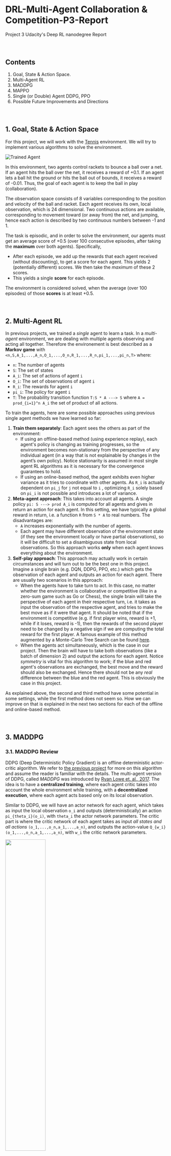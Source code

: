 [//]: # (Image References)

[Trained_Agent]: https://user-images.githubusercontent.com/10624937/42135623-e770e354-7d12-11e8-998d-29fc74429ca2.gif "Trained Agent"

# DRL-Multi-Agent Collaboration & Competition-P3-Report
Project 3 Udacity's Deep RL nanodegree Report

##### &nbsp;
## Contents

1. Goal, State & Action Space.
2. Multi-Agent RL
3. MADDPG
4. MAPPO
5. Single (or Double) Agent DDPG, PPO
6. Possible Future Improvements and Directions

##### &nbsp;
## 1. Goal, State & Action Space
For this project, we will work with the [Tennis](https://github.com/Unity-Technologies/ml-agents/blob/master/docs/Learning-Environment-Examples.md#tennis) environment. We will try to implement various algorithms to solve the environment.

![Trained Agent][Trained_Agent]

In this environment, two agents control rackets to bounce a ball over a net. If an agent hits the ball over the net, it receives a reward of +0.1.  If an agent lets a ball hit the ground or hits the ball out of bounds, it receives a reward of -0.01.  Thus, the goal of each agent is to keep the ball in play (collaboration).

The observation space consists of 8 variables corresponding to the position and velocity of the ball and racket. Each agent receives its own, local observation, which is 24 dimensional. Two continuous actions are available, corresponding to movement toward (or away from) the net, and jumping, hence each action is described by two continuous numbers between -1 and 1. 

The task is episodic, and in order to solve the environment, our agents must get an average score of +0.5 (over 100 consecutive episodes, after taking the **maximum** over both agents). Specifically,

- After each episode, we add up the rewards that each agent received (without discounting), to get a score for each agent. This yields 2 (potentially different) scores. We then take the *maximum* of these 2 scores.
- This yields a single **score** for each episode.

The environment is considered solved, when the average (over 100 episodes) of those **scores** is at least +0.5.

##### &nbsp;
## 2. Multi-Agent RL
In previous projects, we trained a *single* agent to learn a task. In a *multi-agent* environment, we are dealing with multiple agents observing and acting all together. Therefore the environement is best described as a **Markov game** with `<n,S,A_1,...,A_n,O_1,...,O_n,R_1,...,R_n,pi_1,...,pi_n,T>` where:
- `n`: The number of agents
- `S`: The set of states
- `A_i`: The set of actions of agent `i`
- `O_i`: The set of observations of agent `i`
- `R_i`: The rewards for agent `i`
- `pi_i`: The policy for agent `i`
- `T`: The probability transition function `T:S * A ---> S` where `A = prod_{i=1}^n A_i` the set of product of all actions.

To train the agents, here are some possible approaches using previous single agent methods we have learned so far:

1. **Train them separately**: Each agent sees the others as part of the environment:
    - If using an offline-based method (using experience replay),  each agent's policy is changing as training progresses, so the environment becomes non-stationary from the perspective of any individual agent (in a way that is not explainable by changes in the agent’s own policy). Notice stationarity is assumed in most single agent RL algorithms as it is necessary for the convergence guarantees to hold.
    - If using an online-based method, the agent exhibits even higher variance as it tries to coordinate with other agents. As `R_i` is actually dependent on `pi_j` for `j` not equal to `i` , optimizing `R_i` solely based on `pi_i` is not possible and introduces a lot of variance.
2. **Meta-agent approach**: This takes into account all agents. A single policy `pi: S ---> prod A_i` is computed for all agents and gives in return an action for each agent. In this setting, we have typically a global reward in return, i.e. a function `R` from `S * A` to real numbers. The disadvantages are:
    - `A` increases exponentially with the number of agents.
    - Each agent may have different observation of the environment state (if they see the environment locally or have partial observations), so it will be difficult to set a disambiguous state from local observations. So this approach works **only** when each agent knows everything about the environment.
3. **Self-play approach**: This approach may actually work in certain circumstances and will turn out to be the best one in this project. Imagine a single brain (e.g. DQN, DDPG, PPO, etc.) which gets the observation of each agent and outputs an action for each agent. There are usually two scenarios in this approach:
    - When the agents have to take turn to act. In this case, no matter whether the environment is collaborative or competitive (like in a zero-sum game such as Go or Chess), the single brain will take the perspective of each agent in their respective turn, i.e. it takes as input the observation of the respective agent, and tries to make the best move as if it were that agent. It should be noted that if the environment is competitive (e.g. if first player wins, reward is +1, while if it loses, reward is -1), then the rewards of the second player need to be changed by a negative sign if we are computing the total reward for the first player. A famous example of this method augmented by a Monte-Carlo Tree Search can be found [here](https://arxiv.org/abs/1712.01815).
    - When the agents act simultaneously, which is the case in our project. Then the brain will have to take both observations (like a batch of dimension 2) and output the actions for each agent. Notice *symmetry* is vital for this algorithm to work; if the blue and red agent's observations are exchanged, the best move and the reward should also be exchanged. Hence there should not be any *real* difference between the blue and the red agent. This is obviously the case in this project.

As explained above, the second and third method have some potential in some settings, while the first method does not seem so. How we can improve on that is explained in the next two sections for each of the offline and online-based method.

##### &nbsp;
## 3. MADDPG

### 3.1. MADDPG Review
DDPG (Deep Deterministic Policy Gradient) is an offline deterministic actor-critic algorithm. We refer to [the previous project](https://github.com/mojtabashokrian/DRL-Continuous_Control-P2/blob/master/Report.md) for more on this algorithm and assume the reader is familiar with the details. The multi-agent version of DDPG, called *MADDPG* was introduced by [Ryan Lowe et. al., 2017](https://arxiv.org/abs/1706.02275). The idea is to have a **centralized training**, where each agent critic takes into account the whole environment while training, with a **decentralized execution**, where each agent acts based only on its local observation. 

Similar to DDPG, we will have an actor network for each agent, which takes as input the local observation `o_i` and outputs (deterministically) an action `pi_{theta_i}(o_i)`, with `theta_i` the actor network parameters. The critic part is where the critic network of each agent takes as input *all states and all actions* `(o_1,...,o_n,a_1,...,a_n)`, and outputs the action-value `Q_{w_i}(o_1,...,o_n,a_1,...,a_n)`, with `w_i` the critic network parameters.  

<img src="assets/MADDPG.PNG" width="50%" align="top-left" alt="" title="MADDPG" />

Of course, as it is an offline-based method, to stabilize the training, we must implement a Replay Buffer and have a local and target version of each network (`4n` networks in total).

There are multiple ways to augment this algorithm as described in [Ryan Lowe et. al., 2017](https://arxiv.org/abs/1706.02275):
- We could try to let each agent *learn* the policies of other agents by observation, which is perhaps more *human-like*, where we estimate how our opponent or collaborator operates. This is accomplished by training a `pi_i^j` approximator of `pi_j`by actor `i`. The loss for that would be given by maximizing the expected log probability `log(pi_i^j(a_j|o_j))` while being regularized by an entropy term `lambda* H(pi_i^j)`. Of course, the critic will then take its action inputs **not** directly from the actors of other agents, but from the approximations it is making, hence `Q_{w_i}(o_1,...,o_n,pi_i^1(o_1), ... , pi_i^n(o_n))`. For further details, see [Ryan Lowe et. al., 2017](https://arxiv.org/abs/1706.02275) section 4.2.
- One issue of this algorithm is that the agents could overfit to a strategy. This would make them fail if their competitors have a slight change in their policies. To alleviate that, we can do what is called *ensemble policy learning*, where at each step we make a uniform selection of `k`-subpolicies when acting by any actor `i`. Therefore, we will have `n*k` replay buffers. For further details, see section 4.3 of the paper. This has been shown to be quite effective when put against a single policy MADDPG, as shown in Figure 3, p.7.

### 3.2. Implementation details
The implementation involves defining a `DDPG_agent` class in `DDPG_agent.py` similar to a DDPG in a single agent environment, and use `n=2` of these to build an instance of `MADDPG_agent` class in `MADDPG_agent.py`. As for the networks, all in `model.py`, the actor networks take in a `24` dimension vector (local observation) and output a two dimensional vector (action), while the critics take a `24*2+2*2=52` dimensional vector as input and output a one dimensional vector. 

The most important part of the implementation involves how to compute the loss functions. Loss functions here will be similar to DDPG:
- To implement the target of the loss function for the critic local network of agent `i`, we will have to apply the actor **target** networks of all agents to get the action corresponding to each local observation in `next_obs`, then run their result through agent `i` critic **target** network. This will give us the target in the Temporal Difference (TD) estimation. The prediction is of course `Q_{w_i}(o_1,...,o_n,a_1,...,a_n)` for observations `o_i` and actions `a_i` given by the replay buffer.
- To implement the loss function for the actor local network of agent `i`, we will compute `pi_{theta_j}(o_j)` for each of the observations `o_j` using the actor **local** network of each agent `j`, and then detach all of them from the computational graph (with the exception of agent `i` of course) and run the result through the critic **local** network of agent `i`. That woud give us the action-value `Q_{w_i}(o_1,...,o_n,pi_{theta_1}(o_1),...,pi_{theta_n}(o_n))` which we need to *maximize* (hence the negative sign behind the value).

```python
def update(self, samples, agent_number):
        """update the critics and actors of all the agents """
        obs,action,reward,next_obs,done=samples        
        agent = self.maddpg_agent[agent_number]
        agent.critic_optimizer.zero_grad()
        target_actions = self.target_act(next_obs.permute([1,0,2]))
        #target_actions shape is 2(agent)*B*2(actions) 
        target_actions = target_actions.permute([1,0,2])
        with torch.no_grad():
            q_next=agent.target_critic(next_obs,target_actions)
        y = reward.permute([1,0])[agent_number].view(-1, 1) + self.discount_factor * q_next * (1 - done.permute([1,0])[agent_number].view(-1, 1))
        q = agent.critic(obs, action)
        huber_loss = torch.nn.SmoothL1Loss()
        critic_loss = F.mse_loss(q, y.detach())
        critic_loss.backward()
#         torch.nn.utils.clip_grad_norm_(agent.critic.parameters(), 1.) #uncomment this to allow clipping
        agent.critic_optimizer.step()
        agent.actor_optimizer.zero_grad()
        ####-------actor_update---------####
        q_input = [ self.maddpg_agent[i].actor(ob) if i == agent_number \
                   else self.maddpg_agent[i].actor(ob).detach()
                   for i, ob in enumerate(obs.permute([1,0,2])) ]
        q_input=torch.stack(q_input).squeeze(dim=0).permute([1,0,2])
        actor_loss = -agent.critic(obs, q_input).mean()
        actor_loss.backward()
        agent.actor_optimizer.step()
```

Ultimately, we were unable to solve environment using MADDPG. We searched through a wide range of hyperparameters and explored different network configurations as well. For example, we can decide to either merge the actions with the state from the beginning of the forward pass in the critic network, or first send the states and then merge the result with the actions (this is implemented by `merge=False` in `MADDPG_agent()`). The code is written so that one can change almost everything using the inputs given to `MADDPG_agent()` and `MADDPG_train()`. 

With regards to the train function `MADDPG_train()`, we also tried to first collect positive rewards timesteps to pre-fill the buffer. The reason is that the positive rewards are extremely sparse and hard to obtain in this environment. We observed a bit more general idea was implemented [here](https://github.com/BDGITAI/RL_P3_COLLABORATION_COMPETITION) where the agent's buffer is half pre-filled using a *mix* of positive, neutral, and negative experiences (15%,42.5%,42.5%) and it was shown to help solve the environment. We implemented a similar mechanism in the train function (the argument `pretrain=True` does that). We were unable to replicate the results, and it may be simply because we needed more runs of the algorithm; notice multi-agent algorithms are still rather unstable and for some random seeds it may not converge and even for the same random seed it may not converge always. 
```python
if pretraining:
        pos=0
        neg=0
        neut=0
        while True:                                     
            env_info = env.reset(train_mode=True)[brain_name]     # reset the environment    
            obs = env_info.vector_observations                  # get the current state (for each agent)
            scores = np.zeros(len(env_info.agents)) 
            step=0
            if pretrain_steps > agent.buffer_size*ratio: #that's when it is pre-filled
                break
            while True:
                action = np.random.randn(len(env_info.agents), action_size) # select an action (for each agent)
                action = np.clip(action, -1, 1)                  # all actions between -1 and 1
                env_info = env.step(action)[brain_name]           # send all actions to tne environment
                next_obs = env_info.vector_observations         # get next state (for each agent)
                reward = env_info.rewards                         # get reward (for each agent)
                done = env_info.local_done                        # see if episode finished
                reward=[reward*alter_factor for reward in reward] #altering the rewards
                scores += reward                         # update the score (for each agent)
                obs = next_obs                               # roll over states to next time step
                #case-checking whether it is neutral or positive or negative and storing accordingly
                if np.mean(reward)>0. and pos/(pretrain_steps+1e-6)<0.15:
                    pretrain_steps+=1
                    agent.memory.add(obs, action, reward, next_obs, done)
                    pos= pos+1
                elif np.mean(reward)<0. and neg/(pretrain_steps+1e-6)<0.425:
                    pretrain_steps+=1
                    agent.memory.add(obs, action, reward, next_obs, done)
                    neg= neg+1
                elif np.mean(reward)==0. and neut/(pretrain_steps+1e-6)<0.425:
                    pretrain_steps+=1
                    agent.memory.add(obs, action, reward, next_obs, done)
                    neut= neut+1   
                step+=1
                if np.any(done):                                  # exit loop if episode finished
                    break
        print("pretrain_steps : {}, neg : {}, neut : {}, pos : {}" .format(pretrain_steps,neg,neut,pos))
```

Further, we tried different noises for exploration. The Ornstein-Uhlenbeck (OU) noise is implemented by default (for more details on OU noise, we refer to [the previous project](https://github.com/mojtabashokrian/DRL-Continuous_Control-P2/blob/master/Report.md)). We can decide what the scale of this noise should be in the long run: whether to let it be on its own (`noise=1.,hard_end_noise=False`) or let it decay and reach a minimum `noise_end` using `hard_end_noise=True`. We tried the Gaussian noise (set `gauss=True` in `MADDPG_agent()` to implement) as done in [here](https://github.com/ulamaca/DRLND_P3_MultiAgent_RL/blob/master/maddpg_agent.py) and it still did not work. Finally, we even explored changing the scale of the rewards by using the `alter_factor` in `MADDPG_train()`.

It needs to be mentioned that even without these augmentations, there are instances where the agent has solved the environment (e.g. see [here](https://github.com/vgudapati/DRLND_Collaboration_Competetion)). We believe that further runs of our algorithm could have provided a solution but we decided to abondon this approach and try to find a more stable one.

##### &nbsp;
## 4. MAPPO

### 4.1. MAPPO Review
The idea of Multi-Agent PPO (Proximal Policy Optimization) is very similar to MADDPG. We refer to [the previous project](https://github.com/mojtabashokrian/DRL-Continuous_Control-P2/blob/master/Report.md) for more details on PPO, which we assume the reader is familiar with the details. To make a multi-agent version of PPO, the same framework of centralized training with decentralized execution applies. The actor only takes as input its own observation and outputs an action (with its log probability as this is PPO), while the critic takes in all the states and outputs the value of that. Therefore, we will directly go the implementation details.

### 3.2. Implementation details
Similar to MADDPG, we implement a PPO agent in `PPO_agent.py` and use `n=2` of these to build an instance of the class `MAPPO_agent` in `MAPPO_agent.py`. 

Similar to the PPO implementation in [the previous project](https://github.com/mojtabashokrian/DRL-Continuous_Control-P2/blob/master/Report.md), we implement a GAE method for advantage estimation. What we observe is that since we need to collect trajectories for many episodes (as a single episode has typically really small data), and that the length of each episode can be widely different (from 13 steps to almost a hundred even at the beginning of the training), one cannot do a batch normalization of the rewards and advantages which is usually recommended for noise reduction. Perhaps there is a way around this, but we could not think of any satisfiable solution to this issue. 

Ultimately, after `n_traj` of episodes are collected, and their values, returns and advantages are calculated, they are passed to the surrogate method of `MAPPO_agent`. This computes the losses and outputs the chosen kind of loss function (similar to the previous project) from:
- `simplest`: No consideration of entropies or KL
- `entropy`: Consider both forms of entropies
- `entropy_exact`: Consider only new policy distribution entropy
- `entropy_approximate`: Consider only new policy entropy
- `KL_approximate`: Consider only new and old policy KL distance
- `KL_entropy_approximate`: merging `entropy_approximate` and `KL_approximate`
All the hyperparameters and the type of the loss function can be specified through `MAPPO_agent()` and `MAPPO_train()` functions. Even after experimenting with a wide range of hyperparameters, we were unable to solve the environment. The best result we could achieve (~0.03) was something just better than random (~0.01). It should be noted that there *is* a solution using MAPPO (see [here](https://github.com/jsztompka/MultiAgent-PPO)), but it takes a lot of episodes and uses a **beta** distribution instead of the usual normal distribution in the actor network to sample the action.  

##### &nbsp;
## 5. Single (or Double) Agent DDPG, PPO

### 5.1. DDPG, PPO Self-Play Review
The self-play approach for simultaneous action was described in the second section as a single brain taking the inputs from all agents as a batch of dimension `n=2`. The implementation of this approach is rather simple as we are dealing with a collaborative problem, hence no need to change the reward structure. Therefore, one can almost copy paste the previous project implementation of DDPG or PPO (in which we had 20 agents run in parallel and here it can be thought of two agents running in parallel), and try to find a result after some hyperparameter tuning.

On top of that, we will investigate the first approach (**Train them separately**) which is usually not recommended, as mentioned in the second section. To implement this approach, we will have two separate DDPG agents each taking as input their own observations and trained separately. It will take more time than the self-play approach, but it will be able to solve the environment using a strategy different from the self-play approach, as we will see.

### 5.2. DDPG, PPO Implementation details
Our choices for DDPG hyperparameters and network configurations were inspired by [this solution](https://github.com/mgiammatteo/udacity_drlnd_project3/blob/master/Project_3_Report.pdf). The hidden layers have size 512 and 256 with a penultimate dropout layer of `p=0.2` for the critic. The best hyperparameters were found to be 
```python
#FOR DDPG
BUFFER_SIZE = int(1e5)  # replay buffer size
BATCH_SIZE = 512        # minibatch size
GAMMA = 0.99            # discount factor
TAU = 2e-1              # for soft update of target parameters
LR_ACTOR = 1e-4         # learning rate of the actor 
LR_CRITIC = 3e-4       # learning rate of the critic
WEIGHT_DECAY = 0        # Weight_decay for Adam optimizer
UPDATE_EVERY = 5       # every update_every steps update
LEARN_NUM = 5          # learn_num times
SEED=7                 # random seed
```
which showed some stability and led in many different runs to the same solution. Notice how high the soft-update parameter `tau` is; it is usually a tenth of that. The best run was in 267 episodes:

<img src="assets/Proj3DDPGsingle267.PNG" width="70%" align="top-left" alt="" title="DDPG single agent history 267" />

Some other runs took more time to solve the environment:

<img src="assets/Proj3DDPGsingle482withdropout.PNG" width="70%" align="top-left" alt="" title="DDPG single agent history 482" />

<img src="assets/Proj3DDPGsingle482plotwithdropout.PNG" width="70%" align="top-left" alt="" title="DDPG single agent plot 482" />

[Here](https://youtu.be/tgcoUden60w) we can see a *perfect* play of the agents along with some other imperfect runs. Notice the strategy is to keep the rackets close to the end of the table and not move them much, instead focusing on the accuracy of each hit to reach the other end of the table.

We also managed to solve the environment with a different set of hyperparameters (different seed, almost equal `lr_critic` and `lr_actor` and lower soft-update parameter like 0.06 instead of 0.2) as it can be seen in the `Checkpoints` folder in 621 and 700 episodes, by using hidden layers of size 400-300 and no dropout.

<img src="assets/Proj3DDPGsingle621withoutdropout400300.PNG" width="70%" align="top-left" alt="" title="DDPG single agent history 621" />

<img src="assets/Proj3DDPGsingle700withoutdropout400300.PNG" width="70%" align="top-left" alt="" title="DDPG single agent history 700" />

A feature of the `DDPG_train()` function is that it can take many DDPG agents. So we can try the first method of "**Train them separately**" described in the second section. When we do so, using the same hyperparameters as our best solution, we find another strategy in 1410 epsiodes. We can see [here](https://youtu.be/vbLgDnSx1us) some plays of this algorithm, where the strategy is to hit the ball and move immediately the racket close to the net, in contrast to the previous solution. We also notice the instability in the training plot where the moving average twice went close to the 0.5 threshold only to pull back and try again later. The third time, it was successful!

<img src="assets/Proj3DDPGdouble1410plotwithdropout.PNG" width="70%" align="top-left" alt="" title="DDPG double agent plot" />

<img src="assets/Proj3DDPGdouble1410withdropout.PNG" width="70%" align="top-left" alt="" title="DDPG double agent history" />

We thought we could achieve similar success using PPO self-play, but it was not possible and the agent could not hit anywhere above ~0.05. The code is provided in the `PPO` folder and all hyperparameters can be tuned directly in the notebook `PPO_main.ipynb`.

##### &nbsp;
## 6. Possible Future Improvements and Directions
1. Try to understand the reasons behind the failure/significant instability of MADDPG and MAPPO. Perhaps there is a way to stabilize these algorithms, at least for the current problem. It looks like one simple reason behind the instability of the training plot, where there are spikes followed by low scores, is the fact that the next episode starts immediately after the ball hits the table, without any reset of the rackets positions! So each time after reset, we are starting from a different state than before and the rackets may be far away from the ball. Perhaps *forgetting* these episodes could be beneficial.
2. See if there is a way to batch normalize the rewards and advantages in MAPPO, as lengths of the collected episodes can be widely different. 
3. Try to solve the environment using PPO self-play; perhaps we just need a better search on the hyperparameters.
4. Finally, another project is the *soccer* problem (described in `README.md`), and we hope to work on this in the future to see how our algorithms will perform in that environment. 
